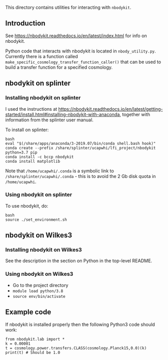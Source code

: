 This directory contains utilities for interacting with `nbodykit`.

## Introduction

See https://nbodykit.readthedocs.io/en/latest/index.html for info on nbodykit.

Python code that interacts with nbodykit is located in `nbody_utility.py`. Currently there is a function called `make_specific_cosmology_transfer_function_caller()` that can be used to build a transfer function for a specified cosmology.


## nbodykit on splinter

### Installing nbodykit on splinter

I used the instructions at https://nbodykit.readthedocs.io/en/latest/getting-started/install.html#installing-nbodykit-with-anaconda, together with information from the splinter user manual.

To install on splinter:
```
bash
eval "$(/share/apps/anaconda/3-2019.07/bin/conda shell.bash hook)"
conda create --prefix /share/splinter/ucapwhi/lfi_project/nbodykit python=3.7 pip
conda install -c bccp nbodykit
conda install matplotlib
```

Note that `/home/ucapwhi/.conda` is a symbolic link to `/share/splinter/ucapwhi/.conda` - this is to avoid the 2 Gb disk quota in `/home/ucapwhi`.

### Using nbodykit on splinter

To use nbodykit, do:
```
bash
source ./set_environment.sh
```

## nbodykit on Wilkes3

### Installing nbodykit on Wilkes3

See the description in the section on Python in the top-level README.

### Using nbodykit on Wilkes3

- Go to the project directory
- `module load python/3.8`
- `source env/bin/activate`


## Example code

If nbodykit is installed properly then the following Python3 code should work:
```
from nbodykit.lab import *
k = 0.00001
t = cosmology.power.transfers.CLASS(cosmology.Planck15,0.0)(k)
print(t) # Should be 1.0
```

